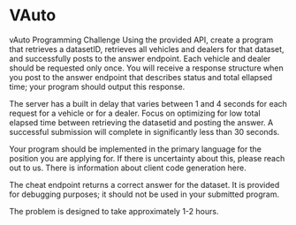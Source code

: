 # VAuto

vAuto Programming Challenge
Using the provided API, create a program that retrieves a datasetID, retrieves all vehicles and dealers for that dataset, and successfully posts to the answer endpoint. Each vehicle and dealer should be requested only once. You will receive a response structure when you post to the answer endpoint that describes status and total ellapsed time; your program should output this response.

The server has a built in delay that varies between 1 and 4 seconds for each request for a vehicle or for a dealer. Focus on optimizing for low total elapsed time between retrieving the datasetid and posting the answer. A successful submission will complete in significantly less than 30 seconds.

Your program should be implemented in the primary language for the position you are applying for. If there is uncertainty about this, please reach out to us. There is information about client code generation here.

The cheat endpoint returns a correct answer for the dataset. It is provided for debugging purposes; it should not be used in your submitted program.

The problem is designed to take approximately 1-2 hours.
